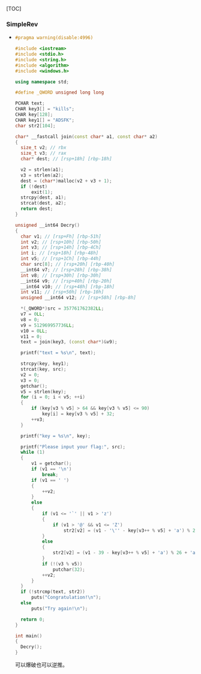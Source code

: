 [TOC]

### SimpleRev

+ ```cpp
  #pragma warning(disable:4996)
  
  #include <iostream>
  #include <stdio.h>
  #include <string.h>
  #include <algorithm>
  #include <windows.h>
  
  using namespace std;
  
  #define _QWORD unsigned long long
  
  PCHAR text;
  CHAR key3[] = "kills";
  CHAR key[128];
  CHAR key1[] = "ADSFK";
  char str2[104];
  
  char* __fastcall join(const char* a1, const char* a2)
  {
  	size_t v2; // rbx
  	size_t v3; // rax
  	char* dest; // [rsp+18h] [rbp-18h]
  
  	v2 = strlen(a1);
  	v3 = strlen(a2);
  	dest = (char*)malloc(v2 + v3 + 1);
  	if (!dest)
  		exit(1);
  	strcpy(dest, a1);
  	strcat(dest, a2);
  	return dest;
  }
  
  unsigned __int64 Decry()
  {
  	char v1; // [rsp+Fh] [rbp-51h]
  	int v2; // [rsp+10h] [rbp-50h]
  	int v3; // [rsp+14h] [rbp-4Ch]
  	int i; // [rsp+18h] [rbp-48h]
  	int v5; // [rsp+1Ch] [rbp-44h]
  	char src[8]; // [rsp+20h] [rbp-40h]
  	__int64 v7; // [rsp+28h] [rbp-38h]
  	int v8; // [rsp+30h] [rbp-30h]
  	__int64 v9; // [rsp+40h] [rbp-20h]
  	__int64 v10; // [rsp+48h] [rbp-18h]
  	int v11; // [rsp+50h] [rbp-10h]
  	unsigned __int64 v12; // [rsp+58h] [rbp-8h]
  
  	*(_QWORD*)src = 357761762382LL;
  	v7 = 0LL;
  	v8 = 0;
  	v9 = 512969957736LL;
  	v10 = 0LL;
  	v11 = 0;
  	text = join(key3, (const char*)&v9);
  
  	printf("text = %s\n", text);
  
  	strcpy(key, key1);
  	strcat(key, src);
  	v2 = 0;
  	v3 = 0;
  	getchar();
  	v5 = strlen(key);
  	for (i = 0; i < v5; ++i)
  	{
  		if (key[v3 % v5] > 64 && key[v3 % v5] <= 90)
  			key[i] = key[v3 % v5] + 32;
  		++v3;
  	}
  
  	printf("key = %s\n", key);
  
  	printf("Please input your flag:", src);
  	while (1)
  	{
  		v1 = getchar();
  		if (v1 == '\n')
  			break;
  		if (v1 == ' ')
  		{
  			++v2;
  		}
  		else
  		{
  			if (v1 <= '`' || v1 > 'z')
  			{
  				if (v1 > '@' && v1 <= 'Z')
  					str2[v2] = (v1 - '\'' - key[v3++ % v5] + 'a') % 26 + 'a';
  			}
  			else
  			{
  				str2[v2] = (v1 - 39 - key[v3++ % v5] + 'a') % 26 + 'a';
  			}
  			if (!(v3 % v5))
  				putchar(32);
  			++v2;
  		}
  	}
  	if (!strcmp(text, str2))
  		puts("Congratulation!\n");
  	else
  		puts("Try again!\n");
  
  	return 0;
  }
  
  int main()
  {
  	Decry();
  }
  ```

  可以爆破也可以逆推。